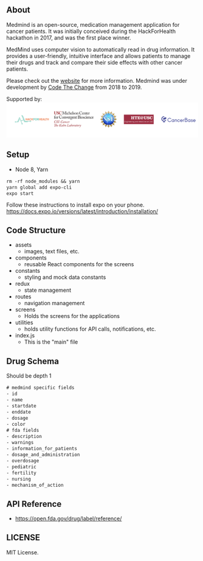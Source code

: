 ## About
Medmind is an open-source, medication management application for cancer patients. It was initially conceived during the HackForHealth hackathon in 2017, and was the first place winner.

MedMind uses computer vision to automatically read in drug information. It provides a user-friendly, intuitive interface and allows patients to manage their drugs and track and compare their side effects with other cancer patients.

Please check out the [website](https://www.medmind.co/) for more information. 
Medmind was under development by [Code The Change](https://www.ctcusc.com/) from 2018 to 2019. 

Supported by:
![Cancerbase](supporters.png)
## Setup
- Node 8, Yarn
```
rm -rf node_modules && yarn
yarn global add expo-cli
expo start
```
Follow these instructions to install expo on your phone.
https://docs.expo.io/versions/latest/introduction/installation/

## Code Structure
- assets
  - images, text files, etc.
- components
  - reusable React components for the screens
- constants
  - styling and mock data constants
- redux
  - state management
- routes
  - navigation management
- screens
  - Holds the screens for the applications
- utilities
  - holds utility functions for API calls, notifications, etc.
- index.js
  - This is the "main" file

## Drug Schema
Should be depth 1
```
# medmind specific fields
- id
- name
- startdate
- enddate
- dosage
- color
# fda fields
- description
- warnings
- information_for_patients
- dosage_and_administration
- overdosage
- pediatric
- fertility
- nursing
- mechanism_of_action
```

## API Reference
- https://open.fda.gov/drug/label/reference/

## LICENSE
MIT License.

